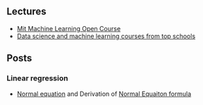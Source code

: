 ## Lectures
* [Mit Machine Learning Open Course](https://ocw.mit.edu/courses/electrical-engineering-and-computer-science/6-867-machine-learning-fall-2006/lecture-notes/)
* [Data science and machine learning courses from top schools](https://www.datasciencecentral.com/profiles/blogs/ml-and-ds-courses?fbclid=IwAR2GBtoBQJ4VbwE_Hpj0fm93Nt1gy3NXiTdS5lX_fRAxxdKdqqeJgV6ZVJY)
## Posts
### Linear regression
- [Normal equation](https://eli.thegreenplace.net/2015/the-normal-equation-and-matrix-calculus/) and Derivation of [Normal Equaiton formula](https://eli.thegreenplace.net/2014/derivation-of-the-normal-equation-for-linear-regression)
